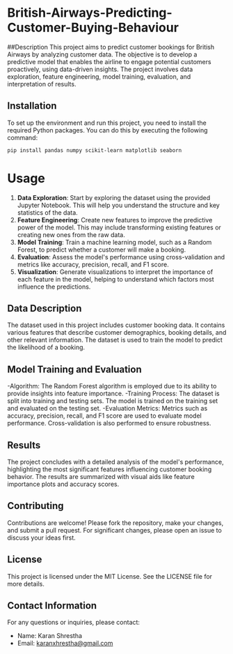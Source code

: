 # British-Airways-Predicting-Customer-Buying-Behaviour
##Description
This project aims to predict customer bookings for British Airways by analyzing customer data. The objective is to develop a predictive model that enables the airline to engage potential customers proactively, using data-driven insights. The project involves data exploration, feature engineering, model training, evaluation, and interpretation of results.

## Installation
To set up the environment and run this project, you need to install the required Python packages. You can do this by executing the following command:
```sh
pip install pandas numpy scikit-learn matplotlib seaborn


```

# Usage
1. **Data Exploration**: Start by exploring the dataset using the provided Jupyter Notebook. This will help you understand the structure and key statistics of the data.
2. **Feature Engineering**: Create new features to improve the predictive power of the model. This may include transforming existing features or creating new ones from the raw data.
3. **Model Training**: Train a machine learning model, such as a Random Forest, to predict whether a customer will make a booking.
4. **Evaluation**: Assess the model's performance using cross-validation and metrics like accuracy, precision, recall, and F1 score.
5. **Visualization**: Generate visualizations to interpret the importance of each feature in the model, helping to understand which factors most influence the predictions.


## Data Description
The dataset used in this project includes customer booking data. It contains various features that describe customer demographics, booking details, and other relevant information. The dataset is used to train the model to predict the likelihood of a booking.

## Model Training and Evaluation
-Algorithm: The Random Forest algorithm is employed due to its ability to provide insights into feature importance.
-Training Process: The dataset is split into training and testing sets. The model is trained on the training set and evaluated on the testing set.
-Evaluation Metrics: Metrics such as accuracy, precision, recall, and F1 score are used to evaluate model performance. Cross-validation is also performed to ensure robustness.
## Results
The project concludes with a detailed analysis of the model's performance, highlighting the most significant features influencing customer booking behavior. The results are summarized with visual aids like feature importance plots and accuracy scores.

## Contributing
Contributions are welcome! Please fork the repository, make your changes, and submit a pull request. For significant changes, please open an issue to discuss your ideas first.

## License
This project is licensed under the MIT License. See the LICENSE file for more details.

## Contact Information
For any questions or inquiries, please contact:
- Name: Karan Shrestha 	
- Email: karanxhrestha@gmail.com
